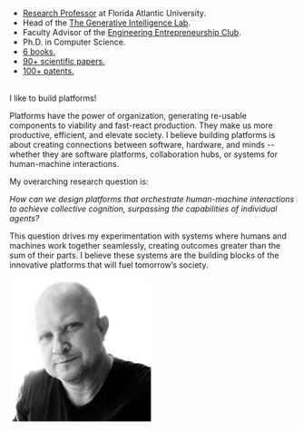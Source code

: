 


<td width="65%" border="0em">
<p>
<ul>
<li><a href="https://www.fau.edu/engineering/directory/faculty/koch/">Research Professor</a> at Florida Atlantic University.</li>
<li>Head of the <a href="http://www.generativeintelligencelab.ai">The Generative Intelligence Lab</a>.</li>
<li>Faculty Advisor of the  <a href="http://www.faueec.org">Engineering Entrepreneurship Club</a>.</li>
<li>Ph.D. in Computer Science.</li>
<li><a href="./publications.md#books">6 books.</a></li>
<li><a href="./publications.md#papers">90+ scientific papers.</a></li>
<li><a href="./publications.md#patents">100+ patents.</a></li>
</ul>
</p>
<p>
<br/>
I like to build platforms! 
</p>
<p>
Platforms have the power of organization, generating re-usable components to viability and fast-react production. They make us more productive, efficient, and elevate society.  I believe building platforms is about creating connections between software, hardware, and minds -- whether they are software platforms, collaboration hubs, or systems for human-machine interactions. 
</p>
<p>
My overarching research question is: 
</p>
<p>
<i>How can we design platforms that orchestrate human-machine interactions to achieve collective cognition, surpassing the capabilities of individual agents?</i>
</p>
<p>
This question drives my experimentation with systems where humans and machines work together seamlessly, creating outcomes greater than the sum of their parts. I believe these systems are the building blocks of the innovative platforms that will fuel tomorrow’s society.
</p>
</td>
<td width="35%" valign="top">
<img src="./images/fkoch-headshot.png" width="250">
</td>


